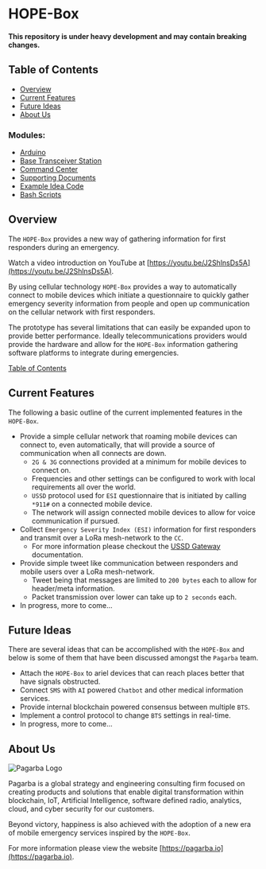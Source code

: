 # HOPE-Box

#### This repository is under heavy development and may contain breaking changes.

## Table of Contents

* [Overview](#overview)
* [Current Features](#current-features)
* [Future Ideas](#future-ideas)
* [About Us](#about-us)

### Modules:

* [Arduino](arduino/)
* [Base Transceiver Station](bts/)
* [Command Center](cc/)
* [Supporting Documents](docs/)
* [Example Idea Code](examples/)
* [Bash Scripts](scripts/)

## Overview

The `HOPE-Box` provides a new way of gathering information for first responders during an emergency.  

Watch a video introduction on YouTube at [https://youtu.be/J2ShlnsDs5A](https://youtu.be/J2ShlnsDs5A).

By using cellular technology `HOPE-Box` provides a way to automatically connect to mobile devices which initiate a questionnaire to quickly gather emergency severity information from people and open up communication on the cellular network with first responders.

The prototype has several limitations that can easily be expanded upon to provide better performance.  Ideally telecommunications providers would provide the hardware and allow for the `HOPE-Box` information gathering software platforms to integrate during emergencies.  

[Table of Contents](#table-of-contents)


## Current Features

The following a basic outline of the current implemented features in the `HOPE-Box`.

* Provide a simple cellular network that roaming mobile devices can connect to, even automatically, that will provide a source of communication when all connects are down.
  - `2G & 3G` connections provided at a minimum for mobile devices to connect on.
  - Frequencies and other settings can be configured to work with local requirements all over the world.
  - `USSD` protocol used for `ESI` questionnaire that is initiated by calling `*911#` on a connected mobile device.
  - The network will assign connected mobile devices to allow for voice communication if pursued.
* Collect `Emergency Severity Index (ESI)` information for first responders and transmit over a LoRa mesh-network to the `CC`.
  - For more information please checkout the [USSD Gateway](bts/ussd/) documentation.
* Provide simple tweet like communication between responders and mobile users over a LoRa mesh-network.
  - Tweet being that messages are limited to `200 bytes` each to allow for header/meta information.
  - Packet transmission over lower can take up to `2 seconds` each.
* In progress, more to come...


## Future Ideas

There are several ideas that can be accomplished with the `HOPE-Box` and below is some of them that have been discussed amongst the `Pagarba` team.

* Attach the `HOPE-Box` to ariel devices that can reach places better that have signals obstructed.
* Connect `SMS` with `AI` powered `Chatbot` and other medical information services.
* Provide internal blockchain powered consensus between multiple `BTS`.
* Implement a control protocol to change `BTS` settings in real-time.
* In progress, more to come...


## About Us

![Pagarba Logo](https://secureservercdn.net/50.62.88.95/138.e03.myftpupload.com/wp-content/themes/twentyseventeen/pagarba/static/images/pagarba-logo-original.svg?sanitize=true)

Pagarba is a global strategy and engineering consulting firm focused on creating products and solutions that enable digital transformation within blockchain, IoT, Artificial Intelligence, software defined radio, analytics, cloud, and cyber security for our customers.

Beyond victory, happiness is also achieved with the adoption of a new era of mobile emergency services inspired by the `HOPE-Box`.

For more information please view the website [https://pagarba.io](https://pagarba.io).
